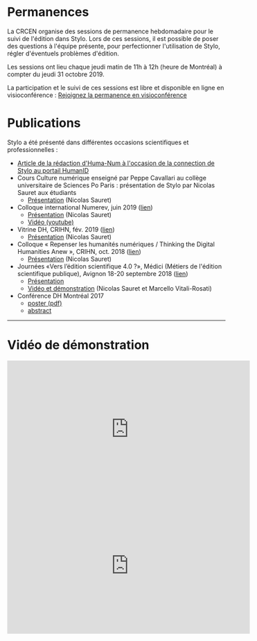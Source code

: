 # Permanences

La CRCEN organise des sessions de permanence hebdomadaire pour le suivi de l'édition dans Stylo. Lors de ces sessions, il est possible de poser des questions à l'équipe présente, pour perfectionner l'utilisation de Stylo, régler d'éventuels problèmes d'édition.

Les sessions ont lieu chaque jeudi matin de 11h à 12h (heure de Montréal) à compter du jeudi 31 octobre 2019.

La participation et le suivi de ces sessions est libre et disponible en ligne en visioconférence : <a class="btn btn-info" href="https://meet.jit.si/stylo" role="button">Rejoignez la permanence en visioconférence</a>

# Publications

Stylo a été présenté dans différentes occasions scientifiques et professionnelles :

- [Article de la rédaction d'Huma-Num à l'occasion de la connection de Stylo au portail HumanID](https://humanum.hypotheses.org/6311)
- Cours Culture numérique enseigné par Peppe Cavallari au collège universitaire de Sciences Po Paris : présentation de Stylo par Nicolas Sauret aux étudiants
  - [Présentation](http://nicolassauret.net/s_StyloCultNum/) (Nicolas Sauret)
- Colloque international Numerev, juin 2019 ([lien](https://numerev.com/agenda.id-9.html))
  - [Présentation](http://nicolassauret.net/s_StyloNumerev/) (Nicolas Sauret)
  - [Vidéo (youtube)](https://youtu.be/-WHoTXw6Two?t=20878)
- Vitrine DH, CRIHN, fév. 2019 ([lien](https://crihn.openum.ca/nouvelles/2018/12/01/vitrine-hn-dh-showcase-2019/))
  - [Présentation](http://nicolassauret.net/s_StyloVitrineDH/) (Nicolas Sauret)
- Colloque « Repenser les humanités numériques / Thinking the Digital Humanities Anew », CRIHN, oct. 2018 ([lien](https://www.crihn.org/colloque-2018/))
  - [Présentation](http://nicolassauret.net/s_StyloCRIHN/) (Nicolas Sauret)
- Journées «Vers l’édition scientifique 4.0 ?», Médici (Métiers de l'édition scientifique publique), Avignon 18-20 septembre 2018 ([lien](https://medici2018.sciencesconf.org/))
  - [Présentation](https://ecrituresnumeriques.github.io/s_StyloMedici/)
  - [Vidéo et démonstration](https://www.youtube.com/embed/qcwEqbcxBF8) (Nicolas Sauret et Marcello Vitali-Rosati)
- Conférence DH Montréal 2017
  - [poster (pdf)](uploads/pdf/poster_Stylo_DH2017.pdf)
  - [abstract](https://dh2017.adho.org/abstracts/224/224.pdf)


---

# Vidéo de démonstration

<iframe width="560" height="315" src="https://ia601507.us.archive.org/24/items/stylo-doc-fr/StyloDocFR.mp4" frameborder="0" allow="accelerometer; autoplay; encrypted-media; gyroscope; picture-in-picture" allowfullscreen style="align:center;"></iframe>

<iframe width="560" height="315" src="https://www.youtube.com/embed/qcwEqbcxBF8" frameborder="0" allow="accelerometer; autoplay; encrypted-media; gyroscope; picture-in-picture" allowfullscreen style="align:center;"></iframe>
